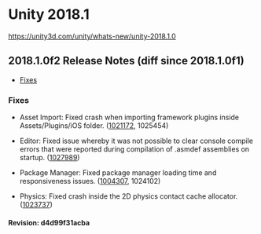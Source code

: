 # Unity 2018.1

https://unity3d.com/unity/whats-new/unity-2018.1.0

## 2018.1.0f2 Release Notes (diff since 2018.1.0f1)

- [Fixes](#fixes)


### Fixes

*   Asset Import: Fixed crash when importing framework plugins inside Assets/Plugins/iOS folder. ([1021172](https://issuetracker.unity3d.com/issues/windows-fileaccessor-read-crashes-when-importing-unity-ads), 1025454)
    
*   Editor: Fixed issue whereby it was not possible to clear console compile errors that were reported during compilation of .asmdef assemblies on startup. ([1027989](https://issuetracker.unity3d.com/issues/unable-to-clear-console-compile-errors-that-were-reported-during-compilation-of-asmdef-assemblies-on-startup))
    
*   Package Manager: Fixed package manager loading time and responsiveness issues. ([1004307](https://issuetracker.unity3d.com/issues/package-manger-seeing-very-long-load-times), 1024102)
    
*   Physics: Fixed crash inside the 2D physics contact cache allocator. ([1023737](https://issuetracker.unity3d.com/issues/crash-fixedsizeallocator-alloc-while-in-play-mode))
    

#### Revision: d4d99f31acba